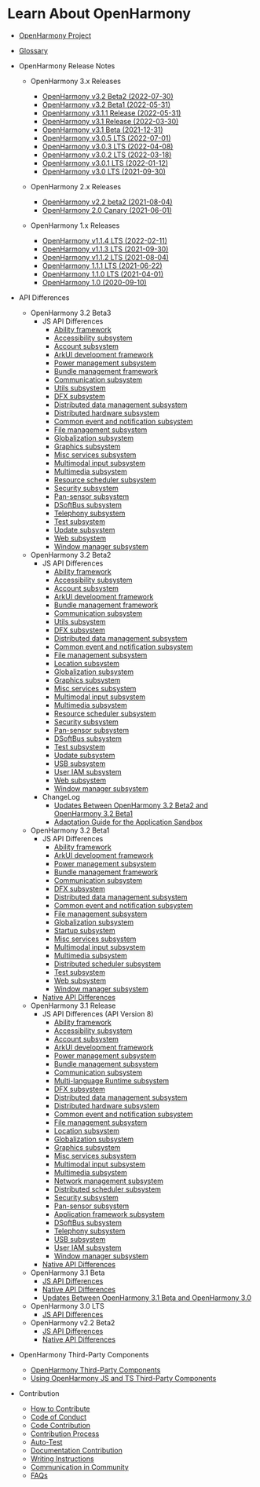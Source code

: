 # Learn About OpenHarmony

- [OpenHarmony Project](OpenHarmony-Overview.md)
- [Glossary](glossary.md)
- OpenHarmony Release Notes
  - OpenHarmony 3.x Releases
    -   [OpenHarmony v3.2 Beta2 (2022-07-30)](release-notes/OpenHarmony-v3.2-beta2.md)
    -   [OpenHarmony v3.2 Beta1 (2022-05-31)](release-notes/OpenHarmony-v3.2-beta1.md)
    -   [OpenHarmony v3.1.1 Release (2022-05-31)](release-notes/OpenHarmony-v3.1.1-release.md)
    -   [OpenHarmony v3.1 Release (2022-03-30)](release-notes/OpenHarmony-v3.1-release.md)    
    -   [OpenHarmony v3.1 Beta (2021-12-31)](release-notes/OpenHarmony-v3.1-beta.md)
    -   [OpenHarmony v3.0.5 LTS (2022-07-01)](release-notes/OpenHarmony-v3.0.5-LTS.md)
    -   [OpenHarmony v3.0.3 LTS (2022-04-08)](release-notes/OpenHarmony-v3.0.3-LTS.md)
    -   [OpenHarmony v3.0.2 LTS (2022-03-18)](release-notes/OpenHarmony-v3.0.2-LTS.md)
    -   [OpenHarmony v3.0.1 LTS (2022-01-12)](release-notes/OpenHarmony-v3.0.1-LTS.md)
    -   [OpenHarmony v3.0 LTS (2021-09-30)](release-notes/OpenHarmony-v3.0-LTS.md)
  
  - OpenHarmony 2.x Releases
    -   [OpenHarmony v2.2 beta2 (2021-08-04)](release-notes/OpenHarmony-v2.2-beta2.md)
    -   [OpenHarmony 2.0 Canary (2021-06-01)](release-notes/OpenHarmony-2-0-Canary.md)
  
  - OpenHarmony 1.x Releases 
  
    -   [OpenHarmony v1.1.4 LTS (2022-02-11)](release-notes/OpenHarmony-v1-1-4-LTS.md)
    -   [OpenHarmony v1.1.3 LTS (2021-09-30)](release-notes/OpenHarmony-v1-1-3-LTS.md)
    -   [OpenHarmony v1.1.2 LTS (2021-08-04)](release-notes/OpenHarmony-v1.1.2-LTS.md)
    -   [OpenHarmony 1.1.1 LTS (2021-06-22)](release-notes/OpenHarmony-1-1-1-LTS.md)
    -   [OpenHarmony 1.1.0 LTS (2021-04-01)](release-notes/OpenHarmony-1-1-0-LTS.md)
    -   [OpenHarmony 1.0 (2020-09-10)](release-notes/OpenHarmony-1-0.md)
  
- API Differences
    - OpenHarmony 3.2 Beta3
      - JS API Differences
        - [Ability framework](release-notes/api-change/v3.2-beta3/js-apidiff-ability.md)
        - [Accessibility subsystem](release-notes/api-change/v3.2-beta3/js-apidiff-accessibility.md)
        - [Account subsystem](release-notes/api-change/v3.2-beta3/js-apidiff-account.md)
        - [ArkUI development framework](release-notes/api-change/v3.2-beta3/js-apidiff-arkui.md)
        - [Power management subsystem](release-notes/api-change/v3.2-beta3/js-apidiff-battery.md)
        - [Bundle management framework](release-notes/api-change/v3.2-beta3/js-apidiff-bundle.md)
        - [Communication subsystem](release-notes/api-change/v3.2-beta3/js-apidiff-communicate.md)
        - [Utils subsystem](release-notes/api-change/v3.2-beta3/js-apidiff-compiler-and-runtime.md)
        - [DFX subsystem](release-notes/api-change/v3.2-beta3/js-apidiff-dfx.md)
        - [Distributed data management subsystem](release-notes/api-change/v3.2-beta3/js-apidiff-distributed-data.md)
        - [Distributed hardware subsystem](release-notes/api-change/v3.2-beta3/js-apidiff-distributed-hardware.md)
        - [Common event and notification subsystem](release-notes/api-change/v3.2-beta3/js-apidiff-event-and-notification.md)
        - [File management subsystem](release-notes/api-change/v3.2-beta3/js-apidiff-file-management.md)
        - [Globalization subsystem](release-notes/api-change/v3.2-beta3/js-apidiff-global.md)
        - [Graphics subsystem](release-notes/api-change/v3.2-beta3/js-apidiff-graphic.md)
        - [Misc services subsystem](release-notes/api-change/v3.2-beta3/js-apidiff-misc.md)
        - [Multimodal input subsystem](release-notes/api-change/v3.2-beta3/js-apidiff-multi-modal-input.md)
        - [Multimedia subsystem](release-notes/api-change/v3.2-beta3/js-apidiff-multimedia.md)
        - [Resource scheduler subsystem](release-notes/api-change/v3.2-beta3/js-apidiff-resource-scheduler.md)
        - [Security subsystem](release-notes/api-change/v3.2-beta3/js-apidiff-security.md)
        - [Pan-sensor subsystem](release-notes/api-change/v3.2-beta3/js-apidiff-sensor.md)
        - [DSoftBus subsystem](release-notes/api-change/v3.2-beta3/js-apidiff-soft-bus.md)
        - [Telephony subsystem](release-notes/api-change/v3.2-beta3/js-apidiff-telephony.md)
        - [Test subsystem](release-notes/api-change/v3.2-beta3/js-apidiff-unitest.md)
        - [Update subsystem](release-notes/api-change/v3.2-beta3/js-apidiff-update.md)
        - [Web subsystem](release-notes/api-change/v3.2-beta3/js-apidiff-web.md)
        - [Window manager subsystem](release-notes/api-change/v3.2-beta3/js-apidiff-window.md)
  - OpenHarmony 3.2 Beta2
      - JS API Differences
        - [Ability framework](release-notes/api-change/v3.2-beta2/js-apidiff-ability.md)
        - [Accessibility subsystem](release-notes/api-change/v3.2-beta2/js-apidiff-accessibility.md)
        - [Account subsystem](release-notes/api-change/v3.2-beta2/js-apidiff-account.md)
        - [ArkUI development framework](release-notes/api-change/v3.2-beta2/js-apidiff-arkui.md)
        - [Bundle management framework](release-notes/api-change/v3.2-beta2/js-apidiff-bundle.md)
        - [Communication subsystem](release-notes/api-change/v3.2-beta2/js-apidiff-communicate.md)
        - [Utils subsystem](release-notes/api-change/v3.2-beta2/js-apidiff-compiler-and-runtime.md)
        - [DFX subsystem](release-notes/api-change/v3.2-beta2/js-apidiff-dfx.md)
        - [Distributed data management subsystem](release-notes/api-change/v3.2-beta2/js-apidiff-distributed-data.md)
        - [Common event and notification subsystem](release-notes/api-change/v3.2-beta2/js-apidiff-event-and-notification.md)
        - [File management subsystem](release-notes/api-change/v3.2-beta2/js-apidiff-file-management.md)
        - [Location subsystem](release-notes/api-change/v3.2-beta2/js-apidiff-geolocation.md)
        - [Globalization subsystem](release-notes/api-change/v3.2-beta2/js-apidiff-global.md)
        - [Graphics subsystem](release-notes/api-change/v3.2-beta2/js-apidiff-graphic.md)
        - [Misc services subsystem](release-notes/api-change/v3.2-beta2/js-apidiff-misc.md)
        - [Multimodal input subsystem](release-notes/api-change/v3.2-beta2/js-apidiff-multi-modal-input.md)
        - [Multimedia subsystem](release-notes/api-change/v3.2-beta2/js-apidiff-multimedia.md)
        - [Resource scheduler subsystem](release-notes/api-change/v3.2-beta2/js-apidiff-resource-scheduler.md)
        - [Security subsystem](release-notes/api-change/v3.2-beta2/js-apidiff-security.md)
        - [Pan-sensor subsystem](release-notes/api-change/v3.2-beta2/js-apidiff-sensor.md)
        - [DSoftBus subsystem](release-notes/api-change/v3.2-beta2/js-apidiff-soft-bus.md)
        - [Test subsystem](release-notes/api-change/v3.2-beta2/js-apidiff-unitest.md)
        - [Update subsystem](release-notes/api-change/v3.2-beta2/js-apidiff-update.md)
        - [USB subsystem](release-notes/api-change/v3.2-beta2/js-apidiff-usb.md)
        - [User IAM subsystem](release-notes/api-change/v3.2-beta2/js-apidiff-user-authentication.md)
        - [Web subsystem](release-notes/api-change/v3.2-beta2/js-apidiff-web.md)
        - [Window manager subsystem](release-notes/api-change/v3.2-beta2/js-apidiff-window.md)
      - ChangeLog
        - [Updates Between OpenHarmony 3.2 Beta2 and OpenHarmony 3.2 Beta1](release-notes/api-change/v3.2-beta2/changelog-v3.2-beta2.md)
        - [Adaptation Guide for the Application Sandbox](release-notes/api-change/v3.2-beta2/application-sandbox-adaptation-guide.md)  
  - OpenHarmony 3.2 Beta1
      - JS API Differences
        - [Ability framework](release-notes/api-change/v3.2-beta1/js-apidiff-ability.md)
        - [ArkUI development framework](release-notes/api-change/v3.2-beta1/js-apidiff-arkui.md)
        - [Power management subsystem](release-notes/api-change/v3.2-beta1/js-apidiff-battery.md)
        - [Bundle management framework](release-notes/api-change/v3.2-beta1/js-apidiff-bundle.md)
        - [Communication subsystem](release-notes/api-change/v3.2-beta1/js-apidiff-communicate.md)
        - [DFX subsystem](release-notes/api-change/v3.2-beta1/js-apidiff-dfx.md)
        - [Distributed data management subsystem](release-notes/api-change/v3.2-beta1/js-apidiff-distributed-data.md)
        - [Common event and notification subsystem](release-notes/api-change/v3.2-beta1/js-apidiff-event-and-notification.md)
        - [File management subsystem](release-notes/api-change/v3.2-beta1/js-apidiff-file-management.md)
        - [Globalization subsystem](release-notes/api-change/v3.2-beta1/js-apidiff-global.md)
        - [Startup subsystem](release-notes/api-change/v3.2-beta1/js-apidiff-init.md)
        - [Misc services subsystem](release-notes/api-change/v3.2-beta1/js-apidiff-misc.md)
        - [Multimodal input subsystem](release-notes/api-change/v3.2-beta1/js-apidiff-multi-modal-input.md)
        - [Multimedia subsystem](release-notes/api-change/v3.2-beta1/js-apidiff-multimedia.md)
        - [Distributed scheduler subsystem](release-notes/api-change/v3.2-beta1/js-apidiff-resource-scheduler.md)
        - [Test subsystem](release-notes/api-change/v3.2-beta1/js-apidiff-unitest.md)
        - [Web subsystem](release-notes/api-change/v3.2-beta1/js-apidiff-web.md)
        - [Window manager subsystem](release-notes/api-change/v3.2-beta1/js-apidiff-window.md)
      - [Native API Differences](release-notes/api-change/v3.2-beta1/native-apidiff-v3.2-beta.md)
  - OpenHarmony 3.1 Release
      - JS API Differences (API Version 8)
        - [Ability framework](release-notes/api-change/v3.1-Release/js-apidiff-ability.md)
        - [Accessibility subsystem](release-notes/api-change/v3.1-Release/js-apidiff-accessibility.md)
        - [Account subsystem](release-notes/api-change/v3.1-Release/js-apidiff-account.md)
        - [ArkUI development framework](release-notes/api-change/v3.1-Release/js-apidiff-ace.md)
        - [Power management subsystem](release-notes/api-change/v3.1-Release/js-apidiff-battery.md)
        - [Bundle management subsystem](release-notes/api-change/v3.1-Release/js-apidiff-bundle.md)
        - [Communication subsystem](release-notes/api-change/v3.1-Release/js-apidiff-communicate.md)
        - [Multi-language Runtime subsystem](release-notes/api-change/v3.1-Release/js-apidiff-compiler-and-runtime.md)
        - [DFX subsystem](release-notes/api-change/v3.1-Release/js-apidiff-dfx.md)
        - [Distributed data management subsystem](release-notes/api-change/v3.1-Release/js-apidiff-distributed-data.md)
        - [Distributed hardware subsystem](release-notes/api-change/v3.1-Release/js-apidiff-distributed-hardware.md)
        - [Common event and notification subsystem](release-notes/api-change/v3.1-Release/js-apidiff-event-and-notification.md)
        - [File management subsystem](release-notes/api-change/v3.1-Release/js-apidiff-file-management.md)
        - [Location subsystem](release-notes/api-change/v3.1-Release/js-apidiff-geolocation.md)
        - [Globalization subsystem](release-notes/api-change/v3.1-Release/js-apidiff-global.md)
        - [Graphics subsystem](release-notes/api-change/v3.1-Release/js-apidiff-graphic.md)
        - [Misc services subsystem](release-notes/api-change/v3.1-Release/js-apidiff-misc.md)
        - [Multimodal input subsystem](release-notes/api-change/v3.1-Release/js-apidiff-multi-modal-input.md)
        - [Multimedia subsystem](release-notes/api-change/v3.1-Release/js-apidiff-multimedia.md)
        - [Network management subsystem](release-notes/api-change/v3.1-Release/js-apidiff-network.md)
        - [Distributed scheduler subsystem](release-notes/api-change/v3.1-Release/js-apidiff-resource-scheduler.md)
        - [Security subsystem](release-notes/api-change/v3.1-Release/js-apidiff-security.md)
        - [Pan-sensor subsystem](release-notes/api-change/v3.1-Release/js-apidiff-sensor.md)
        - [Application framework subsystem](release-notes/api-change/v3.1-Release/js-apidiff-settings.md)
        - [DSoftBus subsystem](release-notes/api-change/v3.1-Release/js-apidiff-soft-bus.md)
        - [Telephony subsystem](release-notes/api-change/v3.1-Release/js-apidiff-telephony.md)
        - [USB subsystem](release-notes/api-change/v3.1-Release/js-apidiff-usb.md)
        - [User IAM subsystem](release-notes/api-change/v3.1-Release/js-apidiff-user-authentication.md)
        - [Window manager subsystem](release-notes/api-change/v3.1-Release/js-apidiff-window.md)
      - [Native API Differences](release-notes/api-change/v3.1-Release/native-apidiff-v3.1-release.md)
  - OpenHarmony 3.1 Beta
      - [JS API Differences](release-notes/api-change/v3.1-beta/js-apidiff-v3.1-beta.md)
      - [Native API Differences](release-notes/api-change/v3.1-beta/native-apidiff-v3.1-beta.md)
      - [Updates Between OpenHarmony 3.1 Beta and OpenHarmony 3.0](release-notes/api-change/v3.1-beta/changelog-v3.1-beta.md)
  - OpenHarmony 3.0 LTS  
      - [JS API Differences](release-notes/api-change/v3.0-LTS/js-apidiff-v3.0-lts.md) 
  - OpenHarmony v2.2 Beta2 
      - [JS API Differences](release-notes/api-change/v2.2-beta2/js-apidiff-v2.2-beta2.md)
      - [Native API Differences](release-notes/api-change/v2.2-beta2/native-apidiff-v2.2-beta2.md)

- OpenHarmony Third-Party Components
  - [OpenHarmony Third-Party Components](third-party-components/third-party-components-introduction.md)  
  - [Using OpenHarmony JS and TS Third-Party Components](third-party-components/npm-third-party-guide.md)

- Contribution
  - [How to Contribute](contribute/how-to-contribute.md)
  - [Code of Conduct](contribute/code-of-conduct.md)
  - [Code Contribution](contribute/code-contribution.md)
  - [Contribution Process](contribute/contribution-process.md)
  - [Auto-Test](readme/test.md)
  - [Documentation Contribution](contribute/documentation-contribution.md)
  - [Writing Instructions](contribute/writing-instructions.md)
  - [Communication in Community](contribute/communication-in-community.md)
  - [FAQs](contribute/FAQ.md)